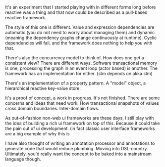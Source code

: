 
It's an experiment that I started playing with in different forms long before reactive was a thing and that now could be described as a pull-based reactive framework.

The style of this one is different. Value and expression dependencies are automatic (you do not need to worry about managing them) and dynamic (meaning the dependency graphs change continuously at runtime). Cyclic dependencies will fail, and the framework does nothing to help you with that.

There's also the concurrency model to think of. How does one get a consistent view? There are different ways. Software transactional memory is one, processing the graph in an event loop (actor based) is another. The framework has an implementation for either. (stm depends on akka stm)

There's an implementation of a property pattern. A "model" object, a hierarchical reactive key-value store.

It's a proof of concept, a work in progress. It's not finished. There are some concerns and ideas that need work. How transactional snapshots of values cross domain boundaries. Inter-domain flows.

As out-of-fashion non-web ui frameworks are these days, I still play with the idea of building a rich ui framework on top of this. Because it could take the pain out of ui development. (in fact classic user interface frameworks are a big example of why this is

I have also thought of writing an annotation processor and annotations to generate code that would reduce plumbing. Moving into DSL-country. Ultimately, you'd really want the concept to be baked into a mainstream language though.
